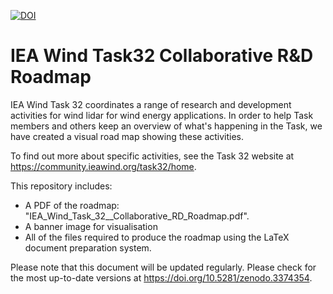 [![DOI](https://zenodo.org/badge/DOI/10.5281/zenodo.3374354.svg)](https://doi.org/10.5281/zenodo.3374354)

# IEA Wind Task32 Collaborative R&D Roadmap
IEA Wind Task 32 coordinates a range of research and development activities for wind lidar for wind energy applications. In order to help Task members and others keep an overview of what's happening in the Task, we have created a visual road map showing these activities.

To find out more about specific activities, see the Task 32 website at https://community.ieawind.org/task32/home.

This repository includes:
 - A PDF of the roadmap: "IEA_Wind_Task_32__Collaborative_RD_Roadmap.pdf".
 - A banner image for visualisation
 - All of the files required to produce the roadmap using the LaTeX document preparation system.

Please note that this document will be updated regularly. Please check for the most up-to-date versions at https://doi.org/10.5281/zenodo.3374354. 
